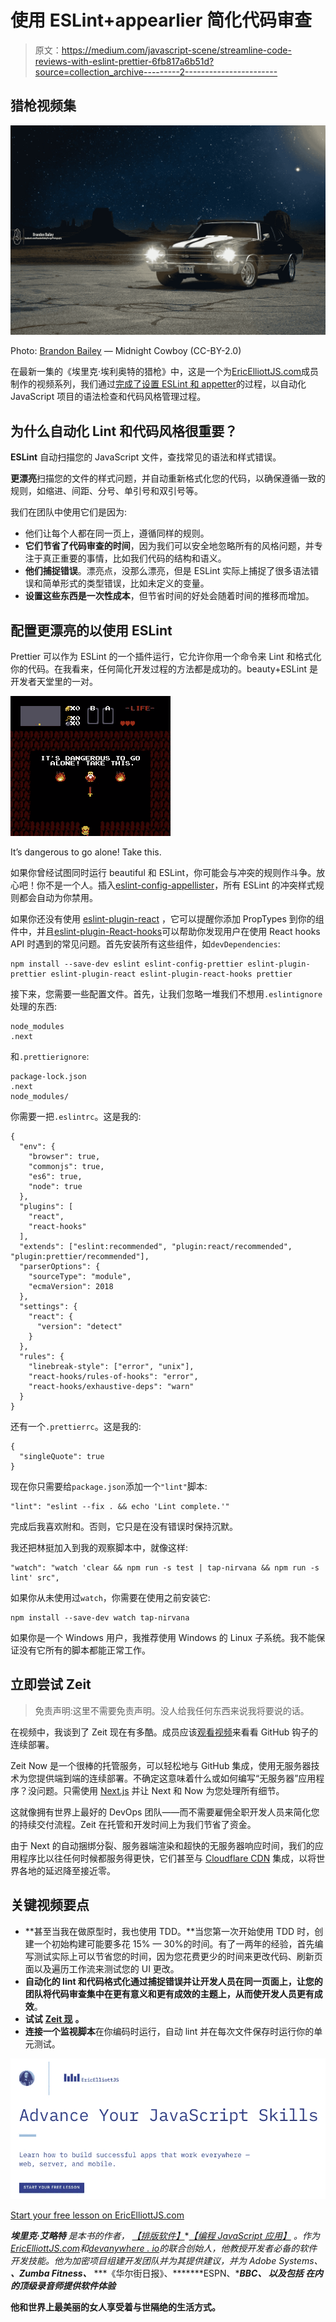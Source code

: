 # 使用 ESLint+appearlier 简化代码审查

> 原文：<https://medium.com/javascript-scene/streamline-code-reviews-with-eslint-prettier-6fb817a6b51d?source=collection_archive---------2----------------------->

## 猎枪视频集

![](img/991d0b9dbb03bab579fb88c41f2f5453.png)

Photo: [Brandon Bailey](https://www.flickr.com/photos/luxurydesigner/) — Midnight Cowboy (CC-BY-2.0)

在最新一集的《埃里克·埃利奥特的猎枪》中，这是一个为[EricElliottJS.com](https://ericelliottjs.com)成员制作的视频系列，我们通过[完成了设置 ESLint 和 appetter](https://ericelliottjs.com/shotgun-postamp-episode-one-linting)的过程，以自动化 JavaScript 项目的语法检查和代码风格管理过程。

## 为什么自动化 Lint 和代码风格很重要？

**ESLint** 自动扫描您的 JavaScript 文件，查找常见的语法和样式错误。

**更漂亮**扫描您的文件的样式问题，并自动重新格式化您的代码，以确保遵循一致的规则，如缩进、间距、分号、单引号和双引号等。

我们在团队中使用它们是因为:

*   他们让每个人都在同一页上，遵循同样的规则。
*   **它们节省了代码审查的时间**，因为我们可以安全地忽略所有的风格问题，并专注于真正重要的事情，比如我们代码的结构和语义。
*   **他们捕捉错误**。漂亮点，没那么漂亮，但是 ESLint 实际上捕捉了很多语法错误和简单形式的类型错误，比如未定义的变量。
*   **设置这些东西是一次性成本**，但节省时间的好处会随着时间的推移而增加。

## 配置更漂亮的以使用 ESLint

Prettier 可以作为 ESLint 的一个插件运行，它允许你用一个命令来 Lint 和格式化你的代码。在我看来，任何简化开发过程的方法都是成功的。beauty+ESLint 是开发者天堂里的一对。

![](img/8e84b32f8c9805ce04944159c9301f19.png)

It’s dangerous to go alone! Take this.

如果你曾经试图同时运行 beautiful 和 ESLint，你可能会与冲突的规则作斗争。放心吧！你不是一个人。插入[eslint-config-appellister](https://github.com/prettier/eslint-config-prettier)，所有 ESLint 的冲突样式规则都会自动为你禁用。

如果你还没有使用 [eslint-plugin-react](https://github.com/yannickcr/eslint-plugin-react) ，它可以提醒你添加 PropTypes 到你的组件中，并且[eslint-plugin-React-hooks](https://www.npmjs.com/package/eslint-plugin-react-hooks)可以帮助你发现用户在使用 React hooks API 时遇到的常见问题。首先安装所有这些组件，如`devDependencies`:

```
npm install --save-dev eslint eslint-config-prettier eslint-plugin-prettier eslint-plugin-react eslint-plugin-react-hooks prettier
```

接下来，您需要一些配置文件。首先，让我们忽略一堆我们不想用`.eslintignore`处理的东西:

```
node_modules
.next
```

和`.prettierignore`:

```
package-lock.json
.next
node_modules/
```

你需要一把`.eslintrc`。这是我的:

```
{
  "env": {
    "browser": true,
    "commonjs": true,
    "es6": true,
    "node": true
  },
  "plugins": [
    "react",
    "react-hooks"
  ],
  "extends": ["eslint:recommended", "plugin:react/recommended", "plugin:prettier/recommended"],
  "parserOptions": {
    "sourceType": "module",
    "ecmaVersion": 2018
  },
  "settings": {
    "react": {
      "version": "detect"
    }
  },
  "rules": {
    "linebreak-style": ["error", "unix"],
    "react-hooks/rules-of-hooks": "error",
    "react-hooks/exhaustive-deps": "warn"
  }
}
```

还有一个`.prettierrc`。这是我的:

```
{
  "singleQuote": true
}
```

现在你只需要给`package.json`添加一个`"lint"`脚本:

```
"lint": "eslint --fix . && echo 'Lint complete.'"
```

完成后我喜欢附和。否则，它只是在没有错误时保持沉默。

我还把林挺加入到我的观察脚本中，就像这样:

```
"watch": "watch 'clear && npm run -s test | tap-nirvana && npm run -s lint' src",
```

如果你从未使用过`watch`，你需要在使用之前安装它:

```
npm install --save-dev watch tap-nirvana
```

如果你是一个 Windows 用户，我推荐使用 Windows 的 Linux 子系统。我不能保证没有它所有的脚本都能正常工作。

## 立即尝试 Zeit

> 免责声明:这里不需要免责声明。没人给我任何东西来说我将要说的话。

在视频中，我谈到了 Zeit 现在有多酷。成员应该[观看视频](https://ericelliottjs.com/shotgun-postamp-episode-one-linting/)来看看 GitHub 钩子的连续部署。

Zeit Now 是一个很棒的托管服务，可以轻松地与 GitHub 集成，使用无服务器技术为您提供端到端的连续部署。不确定这意味着什么或如何编写“无服务器”应用程序？没问题。只需使用 [Next.js](https://nextjs.org/) 并让 Next 和 Now 为您处理所有细节。

这就像拥有世界上最好的 DevOps 团队——而不需要雇佣全职开发人员来简化您的持续交付流程。Zeit 在托管和开发时间上为我们节省了资金。

由于 Next 的自动捆绑分裂、服务器端渲染和超快的无服务器响应时间，我们的应用程序比以往任何时候都服务得更快，它们甚至与 [Cloudflare CDN](https://www.cloudflare.com/) 集成，以将世界各地的延迟降至接近零。

## 关键视频要点

*   **甚至当我在做原型时，我也使用 TDD。**当您第一次开始使用 TDD 时，创建一个初始构建可能要多花 15% — 30%的时间。有了一两年的经验，首先编写测试实际上可以节省您的时间，因为您花费更少的时间来更改代码、刷新页面以及遍历工作流来测试您的 UI 更改。
*   **自动化的 lint 和代码格式化通过捕捉错误并让开发人员在同一页面上，让您的团队将代码审查集中在更有意义和更有成效的主题上，从而使开发人员更有成效**。
*   **试试** [**Zeit 现**](https://zeit.co/now) **。**
*   **连接一个监视脚本**在你编码时运行，自动 lint 并在每次文件保存时运行你的单元测试。

[![](img/649c1c875d8140aa42e9e3d9ffedf8e5.png)](https://ericelliottjs.com/premium-content/lesson-pure-functions)

[Start your free lesson on EricElliottJS.com](https://ericelliottjs.com/premium-content/lesson-pure-functions)

***埃里克·艾略特*** *是本书的作者，* [*【排版软件】*](https://leanpub.com/composingsoftware)*[*【编程 JavaScript 应用】*](http://pjabook.com) *。作为*[*EricElliottJS.com*](https://ericelliottjs.com)*和*[*devanywhere . io*](https://devanywhere.io)*的联合创始人，他教授开发者必备的软件开发技能。他为加密项目组建开发团队并为其提供建议，并为 Adobe Systems、* ***、Zumba Fitness、*** ***《华尔街日报》、*******ESPN、*******BBC、*** *以及包括* **在内的顶级录音师提供软件体验*****

**他和世界上最美丽的女人享受着与世隔绝的生活方式。**